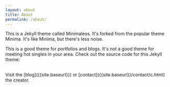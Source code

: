 ```yaml
---
layout: about
title: About
permalink: /about/
---
```


This is a Jekyll theme called Minimaless. It's forked from the popular theme Minima. It's like Minima, but there's less noise.

This is a good theme for portfolios and blogs. It's not a good theme for meeting hot singles in your area. Check out the source code for this Jekyll theme:


<br/>
Visit the [blog]({{site.baseurl}}) or [contact]({{site.baseurl}}/contact/c.html) the creator.
